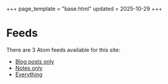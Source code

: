 +++
page_template = "base.html"
updated = 2025-10-29
+++

# Feeds

There are 3 Atom feeds available for this site:

- [Blog posts only](/blog/atom.xml)
- [Notes only](/notes/atom.xml)
- [Everything](/atom.xml)
